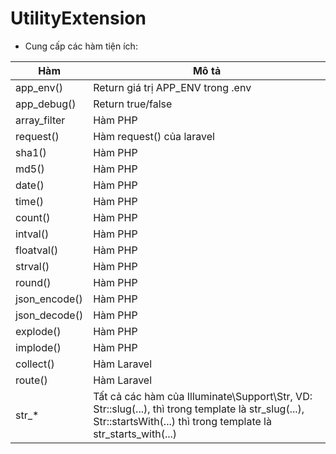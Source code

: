 # UtilityExtension
- Cung cấp các hàm tiện ích:

| Hàm           | Mô tả                                                                                                                                                               |
|---------------|---------------------------------------------------------------------------------------------------------------------------------------------------------------------|
| app_env()     | Return giá trị APP_ENV trong .env                                                                                                                                   |
| app_debug()   | Return true/false                                                                                                                                                   |
| array_filter  | Hàm PHP                                                                                                                                                             |
| request()     | Hàm request() của laravel                                                                                                                                           |
| sha1()        | Hàm PHP                                                                                                                                                             |
| md5()         | Hàm PHP                                                                                                                                                             |
| date()        | Hàm PHP                                                                                                                                                             |
| time()        | Hàm PHP                                                                                                                                                             |
| count()       | Hàm PHP                                                                                                                                                             |
| intval()      | Hàm PHP                                                                                                                                                             |
| floatval()    | Hàm PHP                                                                                                                                                             |
| strval()      | Hàm PHP                                                                                                                                                             |
| round()       | Hàm PHP                                                                                                                                                             |
| json_encode() | Hàm PHP                                                                                                                                                             |
| json_decode() | Hàm PHP                                                                                                                                                             |
| explode()     | Hàm PHP                                                                                                                                                             |
| implode()     | Hàm PHP                                                                                                                                                             |
| collect()     | Hàm Laravel                                                                                                                                                         |
| route()       | Hàm Laravel                                                                                                                                                         |
| str_* | Tất cả các hàm của Illuminate\Support\Str, VD: Str::slug(...), thì trong template là str_slug(...), Str::startsWith(...) thì trong template là str_starts_with(...) |
